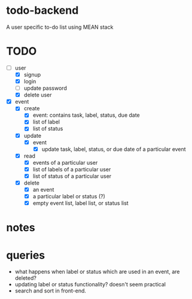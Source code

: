 # todo-backend
A user specific to-do list using MEAN stack

# TODO
- [ ] user 
  - [x] signup
  - [x] login
  - [ ] update password
  - [x] delete user
- [x] event
  - [x] create
    - [x] event: contains task, label, status, due date
    - [x] list of label
    - [x] list of status
  - [x] update
    - [x] event
      - [x] update task, label, status, or due date of a particular event
  - [x] read
    - [x] events of a particular user
    - [x] list of labels of a particular user
    - [x] list of status of a particular user
  - [x] delete
    - [x] an event
    - [x] a particular label or status (?)
    - [x] empty event list, label list, or status list

# notes

# queries
- what happens when label or status which are used in an event, are deleted?
- updating label or status functionality? doesn't seem practical
- search and sort in front-end.